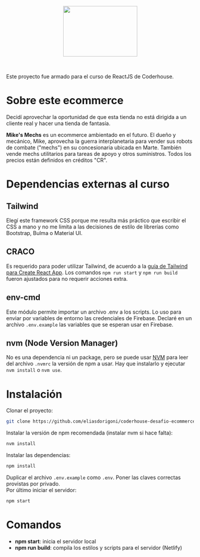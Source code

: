<p align="center">
    <a href="https://mikes-mechs.netlify.app/" rel="nofollow" target="_blank"><img width="199" height="136" src="https://raw.githubusercontent.com/eliasdorigoni/coderhouse-desafio-ecommerce/master/public/svg/logo-vertical-dark.svg" /></a>
</p>
<br />

Este proyecto fue armado para el curso de ReactJS de Coderhouse.

# Sobre este ecommerce

Decidí aprovechar la oportunidad de que esta tienda no está dirigida a un cliente real y hacer una tienda de fantasía.

**Mike's Mechs** es un ecommerce ambientado en el futuro. El dueño y mecánico, Mike, aprovecha la guerra interplanetaria para vender sus robots de combate ("mechs") en su concesionaria ubicada en Marte. También vende mechs utilitarios para tareas de apoyo y otros suministros. Todos los precios están definidos en créditos "CR".

# Dependencias externas al curso

## Tailwind
Elegí este framework CSS porque me resulta más práctico que escribir el CSS a mano y no me limita a las decisiones de estilo de librerías como Bootstrap, Bulma o Material UI.

## CRACO
Es requerido para poder utilizar Tailwind, de acuerdo a la [guía de Tailwind para Create React App](https://tailwindcss.com/docs/guides/create-react-app). Los comandos `npm run start` y `npm run build` fueron ajustados para no requerir acciones extra.

## env-cmd
Este módulo permite importar un archivo .env a los scripts. Lo uso para enviar por variables de entorno las credenciales de Firebase. Declaré en un archivo `.env.example` las variables que se esperan usar en Firebase.

## nvm (Node Version Manager)
No es una dependencia ni un package, pero se puede usar [NVM](https://github.com/nvm-sh/nvm) para leer del archivo `.nvmrc` la versión de npm a usar. Hay que instalarlo y ejecutar `nvm install` o `nvm use`.



# Instalación
Clonar el proyecto:
```bash
git clone https://github.com/eliasdorigoni/coderhouse-desafio-ecommerce
```
Instalar la versión de npm recomendada (instalar nvm si hace falta):
```bash
nvm install
```
Instalar las dependencias:
```bash
npm install
```
Duplicar el archivo `.env.example` como `.env`. Poner las claves correctas provistas por privado.<br />
Por último iniciar el servidor:
```bash
npm start
```

# Comandos
+ **npm start**: inicia el servidor local
+ **npm run build**: compila los estilos y scripts para el servidor (Netlify)
